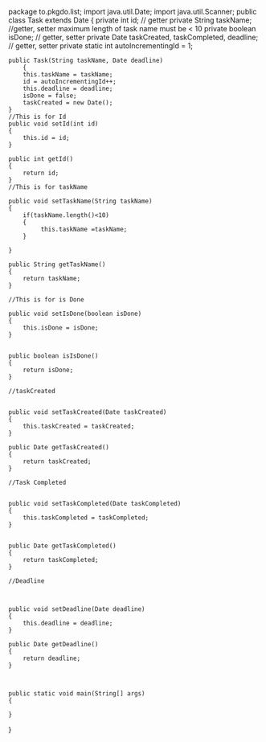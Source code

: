 package to.pkgdo.list;
import java.util.Date;
import java.util.Scanner;
public class Task extends Date
{
	private int id; // getter
	private String taskName; //getter, setter maximum length of task name must be < 10
	private boolean isDone; // getter, setter
	private Date taskCreated, taskCompleted, deadline; // getter, setter
	private static int autoIncrementingId = 1;

	public Task(String taskName, Date deadline)
        {
		this.taskName = taskName;
		id = autoIncrementingId++;
		this.deadline = deadline;
		isDone = false;
		taskCreated = new Date();
	}
    //This is for Id
    public void setId(int id)
    {
        this.id = id;
    }
    
    public int getId() 
    {
        return id;
    }
    //This is for taskName
    
    public void setTaskName(String taskName)
    {   
        if(taskName.length()<10)
        {
             this.taskName =taskName;
        }
       
    }
    
    public String getTaskName() 
    {
        return taskName;
    }
    
    //This is for is Done

    public void setIsDone(boolean isDone)
    {
        this.isDone = isDone;
    }
    
    
    public boolean isIsDone()
    {
        return isDone;
    }
    
    //taskCreated


    public void setTaskCreated(Date taskCreated) 
    {
        this.taskCreated = taskCreated;
    }
    
    public Date getTaskCreated()
    {
        return taskCreated;
    }
    
    //Task Completed


    public void setTaskCompleted(Date taskCompleted) 
    {
        this.taskCompleted = taskCompleted;
    }
    
    
    public Date getTaskCompleted()
    {
        return taskCompleted;
    }
    
    //Deadline



    public void setDeadline(Date deadline)
    {
        this.deadline = deadline;
    }
    
    public Date getDeadline() 
    {
        return deadline;
    }
    
    
    
    public static void main(String[] args)
    {
        
    }
    
}
